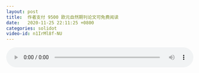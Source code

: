 ```yaml
---
layout: post
title:  作者支付 9500 欧元自然期刊论文可免费阅读
date:   2020-11-25 22:11:25 +0800
categories: solidot
video-id: n1IrMl8f-NU
---
```


<audio id="youtube" style="width: 100%;" video-id="n1IrMl8f-NU" controls></audio>

<script async type="text/javascript" src="/audio.js"></script>

